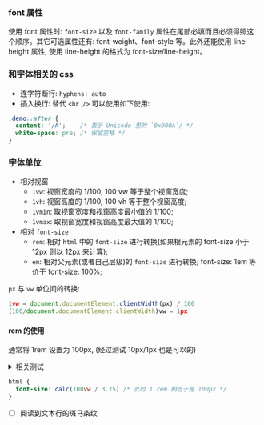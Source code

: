 ### font 属性

使用 font 属性时: `font-size` 以及 `font-family` 属性在尾部必填而且必须得照这个顺序。其它可选属性还有: font-weight、font-style 等。此外还能使用 line-height 属性, 使用 line-height 的格式为 font-size/line-height。

### 和字体相关的 css

* 连字符断行: `hyphens: auto`
* 插入换行: 替代 `<br />` 可以使用如下使用:

```css
.demo::after {
  content: '/A';    /* 表示 Unicode 里的 `0x000A`/ */
  white-space: pre; /* 保留空格 */
}
```

### 字体单位

* 相对视窗
  * `1vw`: 视窗宽度的 1/100, 100 vw 等于整个视窗宽度;
  * `1vh`: 视窗高度的 1/100, 100 vh 等于整个视窗高度;
  * `1vmin`: 取视窗宽度和视窗高度最小值的 1/100;
  * `1vmax`: 取视窗宽度和视窗高度最大值的 1/100;
* 相对 `font-size`
  * `rem`: 相对 `html` 中的 `font-size` 进行转换(如果根元素的 font-size 小于 12px 则以 12px 来计算);
  * `em`: 相对父元素(或者自己层级)的 `font-size` 进行转换; font-size: 1em 等价于 font-size: 100%;

`px` 与 `vw` 单位间的转换:

```js
1vw = document.documentElement.clientWidth(px) / 100
(100/document.documentElement.clientWidth)vw = 1px
```

#### rem 的使用

通常将 1rem 设置为 100px, (经过测试 10px/1px 也是可以的)

<details>
  <summary>相关测试</summary>

```html
<!DOCTYPE html>
<html lang="en">

<head>
	<style>
		html {
			font-size: calc(100vw / 375)
		}
	</style>
</head>

<body>
	<div class="test" style="font-size: 16rem;margin-top: 16rem;padding: 16rem">测试</div>
</body>

</html>
```
</details>

```css
html {
  font-size: calc(100vw / 3.75) /* 此时 1 rem 相当于是 100px */
}
```

- [ ] 阅读到文本行的斑马条纹